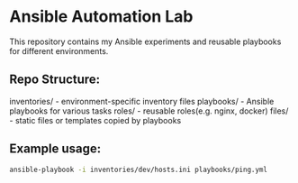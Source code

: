# Ansible Automation Lab

This repository contains my Ansible experiments and reusable playbooks for different environments.

## Repo Structure:

inventories/ - environment-specific inventory files
playbooks/ - Ansible playbooks for various tasks
roles/ - reusable roles(e.g. nginx, docker)
files/ - static files or templates copied by playbooks

## Example usage:
```bash
ansible-playbook -i inventories/dev/hosts.ini playbooks/ping.yml
